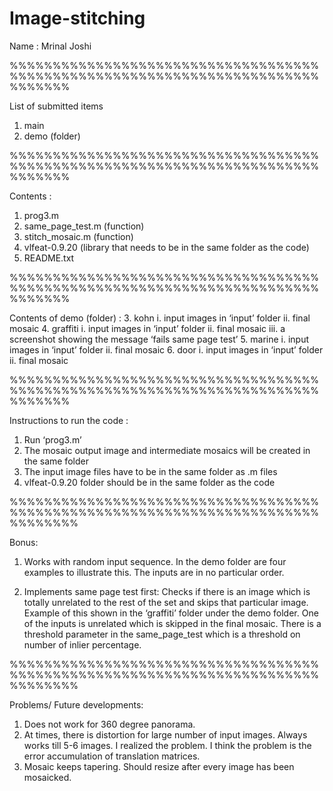 # Image-stitching
Name : Mrinal Joshi

%%%%%%%%%%%%%%%%%%%%%%%%%%%%%%%%%%%%%%%%%%%%%%%%%%%%%%%%%%%%%%%%%%%%%%%%%%%%%%%

List of submitted items
1. main
2. demo (folder)

%%%%%%%%%%%%%%%%%%%%%%%%%%%%%%%%%%%%%%%%%%%%%%%%%%%%%%%%%%%%%%%%%%%%%%%%%%%%%%%

Contents :
1. prog3.m
2. same_page_test.m (function)
3. stitch_mosaic.m (function)
3. vlfeat-0.9.20 (library that needs to be in the same folder as the code)
4. README.txt

%%%%%%%%%%%%%%%%%%%%%%%%%%%%%%%%%%%%%%%%%%%%%%%%%%%%%%%%%%%%%%%%%%%%%%%%%%%%%%%

Contents of demo (folder) :
3. kohn
i. input images in ‘input’ folder
ii. final mosaic
4. graffiti
i. input images in ‘input’ folder
ii. final mosaic
iii. a screenshot showing the message ‘fails same page test’
5. marine
i. input images in ‘input’ folder
ii. final mosaic
6. door
i. input images in ‘input’ folder
ii. final mosaic

%%%%%%%%%%%%%%%%%%%%%%%%%%%%%%%%%%%%%%%%%%%%%%%%%%%%%%%%%%%%%%%%%%%%%%%%%%%%%%%

Instructions to run the code :

1. Run ‘prog3.m’
2. The mosaic output image and intermediate mosaics will be created in the same folder
3. The input image files have to be in the same folder as .m files 
4. vlfeat-0.9.20 folder should be in the same folder as the code

%%%%%%%%%%%%%%%%%%%%%%%%%%%%%%%%%%%%%%%%%%%%%%%%%%%%%%%%%%%%%%%%%%%%%%%%%%%%%%%%

Bonus:

1. Works with random input sequence. In the demo folder are four examples to illustrate this. The inputs are in no particular order. 

2. Implements same page test first: Checks if there is an image which is totally unrelated to the rest of the set and skips that particular image. Example of this shown in the ‘graffiti’ folder under the demo folder. One of the inputs is unrelated which is skipped in the final mosaic. There is a threshold parameter in the same_page_test which is a threshold on number of inlier percentage. 

%%%%%%%%%%%%%%%%%%%%%%%%%%%%%%%%%%%%%%%%%%%%%%%%%%%%%%%%%%%%%%%%%%%%%%%%%%%%%%%%

Problems/ Future developments:

1. Does not work for 360 degree panorama. 
2. At times, there is distortion for large number of input images. Always works till 5-6 images. I realized the problem. I think the problem is the error accumulation of translation matrices. 
2. Mosaic keeps tapering. Should resize after every image has been mosaicked.
